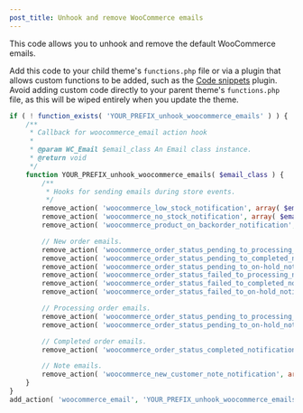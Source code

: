 ```yaml
---
post_title: Unhook and remove WooCommerce emails
---
```


This code allows you to unhook and remove the default WooCommerce emails.

Add this code to your child theme's `functions.php` file or via a plugin that allows custom functions to be added, such as the [Code snippets](https://wordpress.org/plugins/code-snippets/) plugin. Avoid adding custom code directly to your parent theme's `functions.php` file, as this will be wiped entirely when you update the theme.

```php
if ( ! function_exists( 'YOUR_PREFIX_unhook_woocommerce_emails' ) ) {
	/**
	 * Callback for woocommerce_email action hook
	 *
	 * @param WC_Email $email_class An Email class instance.
	 * @return void
	 */
	function YOUR_PREFIX_unhook_woocommerce_emails( $email_class ) {
		/**
		 * Hooks for sending emails during store events.
		 */
		remove_action( 'woocommerce_low_stock_notification', array( $email_class, 'low_stock' ) );
		remove_action( 'woocommerce_no_stock_notification', array( $email_class, 'no_stock' ) );
		remove_action( 'woocommerce_product_on_backorder_notification', array( $email_class, 'backorder' ) );

		// New order emails.
		remove_action( 'woocommerce_order_status_pending_to_processing_notification', array( $email_class->emails['WC_Email_New_Order'], 'trigger' ) );
		remove_action( 'woocommerce_order_status_pending_to_completed_notification', array( $email_class->emails['WC_Email_New_Order'], 'trigger' ) );
		remove_action( 'woocommerce_order_status_pending_to_on-hold_notification', array( $email_class->emails['WC_Email_New_Order'], 'trigger' ) );
		remove_action( 'woocommerce_order_status_failed_to_processing_notification', array( $email_class->emails['WC_Email_New_Order'], 'trigger' ) );
		remove_action( 'woocommerce_order_status_failed_to_completed_notification', array( $email_class->emails['WC_Email_New_Order'], 'trigger' ) );
		remove_action( 'woocommerce_order_status_failed_to_on-hold_notification', array( $email_class->emails['WC_Email_New_Order'], 'trigger' ) );

		// Processing order emails.
		remove_action( 'woocommerce_order_status_pending_to_processing_notification', array( $email_class->emails['WC_Email_Customer_Processing_Order'], 'trigger' ) );
		remove_action( 'woocommerce_order_status_pending_to_on-hold_notification', array( $email_class->emails['WC_Email_Customer_On_Hold_Order'], 'trigger' ) );

		// Completed order emails.
		remove_action( 'woocommerce_order_status_completed_notification', array( $email_class->emails['WC_Email_Customer_Completed_Order'], 'trigger' ) );

		// Note emails.
		remove_action( 'woocommerce_new_customer_note_notification', array( $email_class->emails['WC_Email_Customer_Note'], 'trigger' ) );
	}
}
add_action( 'woocommerce_email', 'YOUR_PREFIX_unhook_woocommerce_emails' );
```

